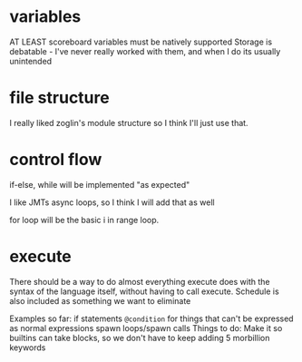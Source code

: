 # variables
AT LEAST scoreboard variables must be natively supported
Storage is debatable - I've never really worked with them, and when I do its usually unintended

# file structure
I really liked zoglin's module structure so I think I'll just use that.

# control flow

if-else, while will be implemented "as expected"

I like JMTs async loops, so I think I will add that as well

for loop will be the basic i in range loop.

# execute

There should be a way to do almost everything execute does with the syntax of the language itself,
without having to call execute. Schedule is also included as something we want to eliminate

Examples so far:
if statements
`@condition` for things that can't be expressed as normal expressions
spawn loops/spawn calls
Things to do:
Make it so builtins can take blocks, so we don't have to keep adding 5 morbillion keywords
